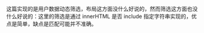 这篇实现的是用户数据动态筛选，布局这方面没什么好说的，然而筛选这方面也没什么好说的：这里的筛选是通过 innerHTML 是否 include 指定字符串实现的，优点是简单，缺点是匹配可能并不准确。
